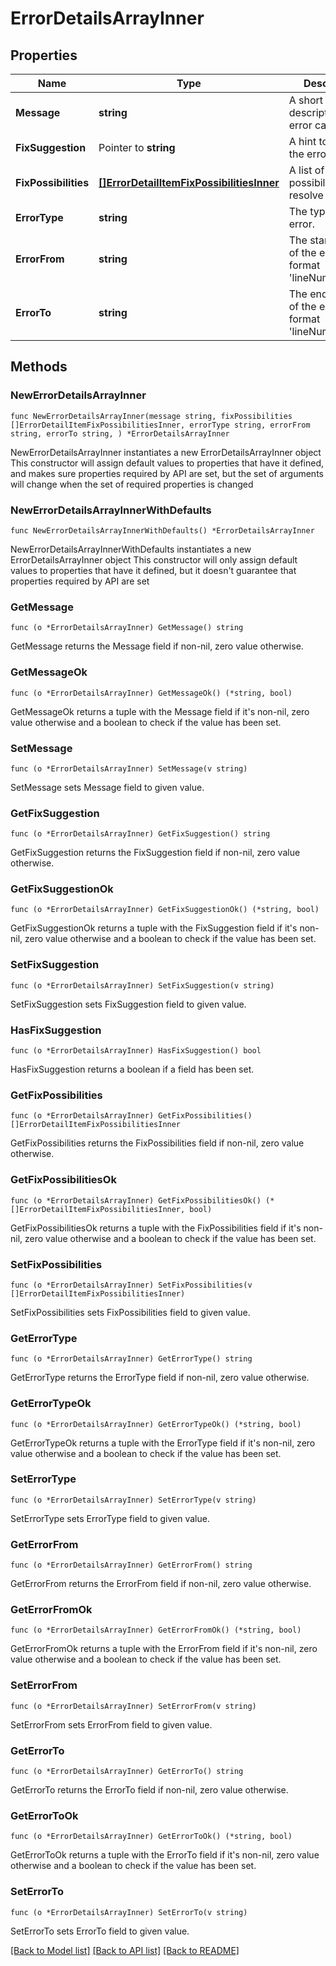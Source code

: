 # ErrorDetailsArrayInner

## Properties

Name | Type | Description | Notes
------------ | ------------- | ------------- | -------------
**Message** | **string** | A short description on error cause. | 
**FixSuggestion** | Pointer to **string** | A hint to resolve the error. | [optional] 
**FixPossibilities** | [**[]ErrorDetailItemFixPossibilitiesInner**](ErrorDetailItemFixPossibilitiesInner.md) | A list of fix possibilities to resolve the error. | 
**ErrorType** | **string** | The type of the error. | 
**ErrorFrom** | **string** | The start position of the error in format &#39;lineNum:charIdx&#39;. | 
**ErrorTo** | **string** | The end position of the error in format &#39;lineNum:charIdx&#39;. | 

## Methods

### NewErrorDetailsArrayInner

`func NewErrorDetailsArrayInner(message string, fixPossibilities []ErrorDetailItemFixPossibilitiesInner, errorType string, errorFrom string, errorTo string, ) *ErrorDetailsArrayInner`

NewErrorDetailsArrayInner instantiates a new ErrorDetailsArrayInner object
This constructor will assign default values to properties that have it defined,
and makes sure properties required by API are set, but the set of arguments
will change when the set of required properties is changed

### NewErrorDetailsArrayInnerWithDefaults

`func NewErrorDetailsArrayInnerWithDefaults() *ErrorDetailsArrayInner`

NewErrorDetailsArrayInnerWithDefaults instantiates a new ErrorDetailsArrayInner object
This constructor will only assign default values to properties that have it defined,
but it doesn't guarantee that properties required by API are set

### GetMessage

`func (o *ErrorDetailsArrayInner) GetMessage() string`

GetMessage returns the Message field if non-nil, zero value otherwise.

### GetMessageOk

`func (o *ErrorDetailsArrayInner) GetMessageOk() (*string, bool)`

GetMessageOk returns a tuple with the Message field if it's non-nil, zero value otherwise
and a boolean to check if the value has been set.

### SetMessage

`func (o *ErrorDetailsArrayInner) SetMessage(v string)`

SetMessage sets Message field to given value.


### GetFixSuggestion

`func (o *ErrorDetailsArrayInner) GetFixSuggestion() string`

GetFixSuggestion returns the FixSuggestion field if non-nil, zero value otherwise.

### GetFixSuggestionOk

`func (o *ErrorDetailsArrayInner) GetFixSuggestionOk() (*string, bool)`

GetFixSuggestionOk returns a tuple with the FixSuggestion field if it's non-nil, zero value otherwise
and a boolean to check if the value has been set.

### SetFixSuggestion

`func (o *ErrorDetailsArrayInner) SetFixSuggestion(v string)`

SetFixSuggestion sets FixSuggestion field to given value.

### HasFixSuggestion

`func (o *ErrorDetailsArrayInner) HasFixSuggestion() bool`

HasFixSuggestion returns a boolean if a field has been set.

### GetFixPossibilities

`func (o *ErrorDetailsArrayInner) GetFixPossibilities() []ErrorDetailItemFixPossibilitiesInner`

GetFixPossibilities returns the FixPossibilities field if non-nil, zero value otherwise.

### GetFixPossibilitiesOk

`func (o *ErrorDetailsArrayInner) GetFixPossibilitiesOk() (*[]ErrorDetailItemFixPossibilitiesInner, bool)`

GetFixPossibilitiesOk returns a tuple with the FixPossibilities field if it's non-nil, zero value otherwise
and a boolean to check if the value has been set.

### SetFixPossibilities

`func (o *ErrorDetailsArrayInner) SetFixPossibilities(v []ErrorDetailItemFixPossibilitiesInner)`

SetFixPossibilities sets FixPossibilities field to given value.


### GetErrorType

`func (o *ErrorDetailsArrayInner) GetErrorType() string`

GetErrorType returns the ErrorType field if non-nil, zero value otherwise.

### GetErrorTypeOk

`func (o *ErrorDetailsArrayInner) GetErrorTypeOk() (*string, bool)`

GetErrorTypeOk returns a tuple with the ErrorType field if it's non-nil, zero value otherwise
and a boolean to check if the value has been set.

### SetErrorType

`func (o *ErrorDetailsArrayInner) SetErrorType(v string)`

SetErrorType sets ErrorType field to given value.


### GetErrorFrom

`func (o *ErrorDetailsArrayInner) GetErrorFrom() string`

GetErrorFrom returns the ErrorFrom field if non-nil, zero value otherwise.

### GetErrorFromOk

`func (o *ErrorDetailsArrayInner) GetErrorFromOk() (*string, bool)`

GetErrorFromOk returns a tuple with the ErrorFrom field if it's non-nil, zero value otherwise
and a boolean to check if the value has been set.

### SetErrorFrom

`func (o *ErrorDetailsArrayInner) SetErrorFrom(v string)`

SetErrorFrom sets ErrorFrom field to given value.


### GetErrorTo

`func (o *ErrorDetailsArrayInner) GetErrorTo() string`

GetErrorTo returns the ErrorTo field if non-nil, zero value otherwise.

### GetErrorToOk

`func (o *ErrorDetailsArrayInner) GetErrorToOk() (*string, bool)`

GetErrorToOk returns a tuple with the ErrorTo field if it's non-nil, zero value otherwise
and a boolean to check if the value has been set.

### SetErrorTo

`func (o *ErrorDetailsArrayInner) SetErrorTo(v string)`

SetErrorTo sets ErrorTo field to given value.



[[Back to Model list]](../README.md#documentation-for-models) [[Back to API list]](../README.md#documentation-for-api-endpoints) [[Back to README]](../README.md)


